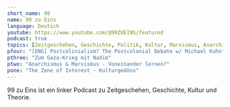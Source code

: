 ```yaml
---
short_name: 99
name: 99 zu Eins
language: Deutsch
youtube: https://www.youtube.com/@99ZUEINS/featured
podcast: true
topics: [Zeitgeschehen, Geschichte, Politik, Kultur, Marxismus, Anarchismus]
pfour: "[ENG] Postcolinialism? The Postcolonial Debate w/ Michael Kuhn"
pthree: "Zum Gaza-Krieg mit Nadim"
ptwo: "Anarchismus & Marxismus - Voneinander lernen?"
pone: "The Zone of Interest - Kulturgedöns"
---
```

99 zu Eins ist ein linker Podcast zu Zeitgeschehen, Geschichte, Kultur und Theorie.
